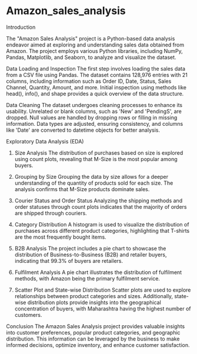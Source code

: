 # Amazon_sales_analysis

Introduction

The "Amazon Sales Analysis" project is a Python-based data analysis endeavor aimed at exploring and understanding sales data obtained from Amazon. The project employs various Python libraries, including NumPy, Pandas, Matplotlib, and Seaborn, to analyze and visualize the dataset.

Data Loading and Inspection
The first step involves loading the sales data from a CSV file using Pandas. The dataset contains 128,976 entries with 21 columns, including information such as Order ID, Date, Status, Sales Channel, Quantity, Amount, and more. Initial inspection using methods like head(), info(), and shape provides a quick overview of the data structure.

Data Cleaning
The dataset undergoes cleaning processes to enhance its usability. Unrelated or blank columns, such as 'New' and 'PendingS', are dropped. Null values are handled by dropping rows or filling in missing information. Data types are adjusted, ensuring consistency, and columns like 'Date' are converted to datetime objects for better analysis.

Exploratory Data Analysis (EDA)
1. Size Analysis
The distribution of purchases based on size is explored using count plots, revealing that M-Size is the most popular among buyers.

2. Grouping by Size
Grouping the data by size allows for a deeper understanding of the quantity of products sold for each size. The analysis confirms that M-Size products dominate sales.

3. Courier Status and Order Status
Analyzing the shipping methods and order statuses through count plots indicates that the majority of orders are shipped through couriers.

4. Category Distribution
A histogram is used to visualize the distribution of purchases across different product categories, highlighting that T-shirts are the most frequently bought items.

5. B2B Analysis
The project includes a pie chart to showcase the distribution of Business-to-Business (B2B) and retailer buyers, indicating that 99.3% of buyers are retailers.

6. Fulfilment Analysis
A pie chart illustrates the distribution of fulfilment methods, with Amazon being the primary fulfilment service.

7. Scatter Plot and State-wise Distribution
Scatter plots are used to explore relationships between product categories and sizes. Additionally, state-wise distribution plots provide insights into the geographical concentration of buyers, with Maharashtra having the highest number of customers.

Conclusion
The Amazon Sales Analysis project provides valuable insights into customer preferences, popular product categories, and geographic distribution. This information can be leveraged by the business to make informed decisions, optimize inventory, and enhance customer satisfaction.
